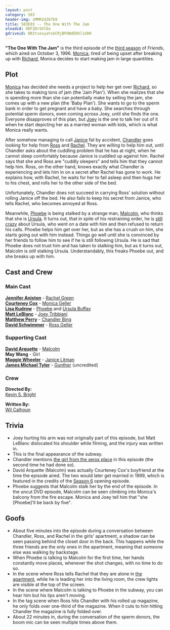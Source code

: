 ```yaml
---
layout: post 
category: S03 
header-img: zMMR2dZ67E8 
title: S03E03 -- The One With The Jam 
oloadid: ODF2DrSUlEo 
gdriveid: 0B2tsexyaYxGCRjBPdWdERXliU00 
--- 
```

<!--more--> 
<b>"The One With The Jam"</b> is the third episode of the <a href="/wiki/Third_season" title="Third season" class="mw-redirect">third season</a> of <i>Friends</i>, which aired on October 3, 1996. <a href="/wiki/Monica_Geller" title="Monica Geller" class="mw-redirect">Monica</a>, tired of being upset after breaking up with <a href="/wiki/Richard_Burke" title="Richard Burke">Richard</a>, Monica decides to start making jam in large quantities.

<h2><span class="mw-headline" id="Plot">Plot</span></h2>
<p><a href="/wiki/Monica" title="Monica" class="mw-redirect">Monica</a> has decided she needs a project to help her get over <a href="/wiki/Richard_Burke" title="Richard Burke">Richard</a>, so she takes to making tons of jam (the 'Jam Plan'). When she realizes that she is spending more than she can potentially make by selling the jam, she comes up with a new plan (the 'Baby Plan'). She wants to go to the sperm bank in order to get pregnant and have a baby. She searches through potential sperm donors, even coming across Joey, until she finds the one. Everyone disapproves of this plan, but <a href="/wiki/Joey" title="Joey" class="mw-redirect">Joey</a> is the one to talk her out of it when he start depicting her as a married woman with kids, which is what Monica really wants.
</p>

<p>After somehow managing to call <a href="/wiki/Janice" title="Janice" class="mw-redirect">Janice</a> fat by accident, <a href="/wiki/Chandler" title="Chandler" class="mw-redirect">Chandler</a> goes looking for help from <a href="/wiki/Ross" title="Ross" class="mw-redirect">Ross</a> and <a href="/wiki/Rachel" title="Rachel" class="mw-redirect">Rachel</a>. They are willing to help him out, until Chandler asks about the cuddling problem that he has at night, when he cannot sleep comfortably because Janice is cuddled up against him. Rachel says that she and Ross are "cuddly sleepers" and tells him that they cannot help him. Ross, on the other hand, knows exactly what Chandler is experiencing and lets him in on a secret after Rachel has gone to work. He explains how, with Rachel, he waits for her to fall asleep and then hugs her to his chest, and rolls her to the other side of the bed.
</p><p>Unfortunately, Chandler does not succeed in carrying Ross' solution without rolling Janice off the bed. He also fails to keep his secret from Janice, who tells Rachel, who becomes annoyed at Ross.
</p><p>Meanwhile, <a href="/wiki/Phoebe" title="Phoebe" class="mw-redirect">Phoebe</a> is being stalked by a strange man, <a href="/wiki/Malcolm" title="Malcolm">Malcolm</a>, who thinks that she is <a href="/wiki/Ursula" title="Ursula" class="mw-redirect">Ursula</a>. It turns out, that in spite of his restraining order, he is <a href="/wiki/Obsessive_Love" title="Obsessive Love">still crazy</a> about Ursula, who went on a date with him and then refused to return his calls. Phoebe helps him get over her, but as she has a crush on him, she starts going out with him instead. Things go well until she is convinced by her friends to follow him to see if he is still following Ursula. He is sad that Phoebe does not trust him and has taken to stalking him, but as it turns out, Malcolm is <i>still</i> stalking Ursula. Understandably, this freaks Phoebe out, and she breaks up with him.
</p>
<h2><span class="mw-headline" id="Cast_and_Crew">Cast and Crew</span></h2>
<h3><span class="mw-headline" id="Main_Cast">Main Cast</span></h3>
<p><b><a href="/wiki/Jennifer_Aniston" title="Jennifer Aniston">Jennifer Aniston</a></b> - <a href="/wiki/Rachel_Green" title="Rachel Green">Rachel Green</a><br />
<b><a href="/wiki/Courteney_Cox" title="Courteney Cox">Courteney Cox</a></b> - <a href="/wiki/Monica_Geller" title="Monica Geller" class="mw-redirect">Monica Geller</a><br />
<b><a href="/wiki/Lisa_Kudrow" title="Lisa Kudrow">Lisa Kudrow</a></b> - <a href="/wiki/Phoebe_Buffay" title="Phoebe Buffay">Phoebe</a> and <a href="/wiki/Ursula_Buffay" title="Ursula Buffay">Ursula Buffay</a><br />
<b><a href="/wiki/Matt_LeBlanc" title="Matt LeBlanc">Matt LeBlanc</a></b> - <a href="/wiki/Joey_Tribbiani" title="Joey Tribbiani" class="mw-redirect">Joey Tribbiani</a><br />
<b><a href="/wiki/Matthew_Perry" title="Matthew Perry">Matthew Perry</a></b> - <a href="/wiki/Chandler_Bing" title="Chandler Bing">Chandler Bing</a><br />
<b><a href="/wiki/David_Schwimmer" title="David Schwimmer">David Schwimmer</a></b> - <a href="/wiki/Ross_Geller" title="Ross Geller">Ross Geller</a><br />
</p>
<h3><span class="mw-headline" id="Supporting_Cast">Supporting Cast</span></h3>
<p><b><a href="/wiki/David_Arquette" title="David Arquette">David Arquette</a></b> - <a href="/wiki/Malcolm" title="Malcolm">Malcolm</a><br />
<b>May Wang</b> - Girl<br />
<b><a href="/wiki/Maggie_Wheeler" title="Maggie Wheeler">Maggie Wheeler</a></b> - <a href="/wiki/Janice_Litman" title="Janice Litman" class="mw-redirect">Janice Litman</a><br />
<b><a href="/wiki/James_Michael_Tyler" title="James Michael Tyler">James Michael Tyler</a></b> - <a href="/wiki/Gunther" title="Gunther">Gunther</a> (uncredited)<br />
</p>
<h3><span class="mw-headline" id="Crew">Crew</span></h3>
<p><b>Directed By:</b><br /> 
<a href="/wiki/Kevin_S._Bright" title="Kevin S. Bright">Kevin S. Bright</a><br />
</p><p><b>Written By:</b><br /> 
<a href="/wiki/Wil_Calhoun" title="Wil Calhoun">Wil Calhoun</a><br />
</p>
<h2><span class="mw-headline" id="Trivia">Trivia</span></h2>
<ul><li>Joey hurting his arm was not originally part of this episode, but Matt LeBlanc dislocated his shoulder while filming, and the injury was written in.
</li><li>This is the final appearance of the subway.
</li><li>Chandler mentions <a href="/wiki/Chloe" title="Chloe">the girl from the xerox place</a> in this episode (the second time he had done so).
</li><li>David Arquette (Malcolm) was actually Courteney Cox's boyfriend at the time the episode aired. The two would later get married in 1999, which is featured in the credits of the <a href="/wiki/Season_6" title="Season 6">Season 6</a> opening episode.
</li><li>Phoebe suggests that Malcolm stalk her by the end of the episode. In the uncut DVD episode, Malcolm can be seen climbing into Monica's balcony from the fire escape. Monica and Joey tell him that "she [Phoebe]'ll be back by five".
</li></ul>
<h2><span class="mw-headline" id="Goofs">Goofs</span></h2>
<ul><li>About five minutes into the episode during a conversation between Chandler, Ross, and Rachel in the girls' apartment, a shadow can be seen passing behind the closet door in the back. This happens while the three friends are the only ones in the apartment, meaning that someone else was walking by backstage.
</li><li>When Phoebe is talking to Malcolm for the first time, her hands constantly move places, whenever the shot changes, with no time to do so.
</li><li>In the scene where Ross tells Rachel that they are alone in <a href="/wiki/Monica%27s_Apartment" title="Monica's Apartment">the apartment</a>, while he is leading her into the living room, the crew lights are visible at the top of the screen.
</li><li>In the scene where Malcolm is talking to Phoebe in the subway, you can hear him but his lips aren't moving.
</li><li>In the tag scene when Ross hits Chandler with his rolled up magazine, he only folds over one-third of the magazine. When it cuts to him hitting Chandler the magazine is fully folded over.
</li><li>About 22 minutes in, during the conversation of the sperm donors, the boom mic can be seen multiple times above them.
</li></ul>
